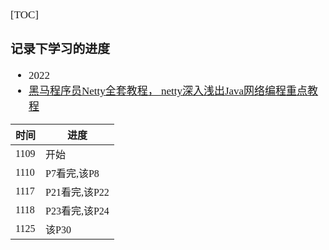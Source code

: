 <span  style="font-family: Simsun,serif; font-size: 17px; ">

[TOC]

### 记录下学习的进度

- 2022
- [黑马程序员Netty全套教程， netty深入浅出Java网络编程重点教程](https://www.bilibili.com/video/BV1py4y1E7oA)

| 时间     | 进度      |
|--------------|---------------|
| 1109 | 开始   |
| 1110  | P7看完,该P8   |
| 1117  | P21看完,该P22   |
| 1118  | P23看完,该P24   |
| 1125  | 该P30   |

</span>